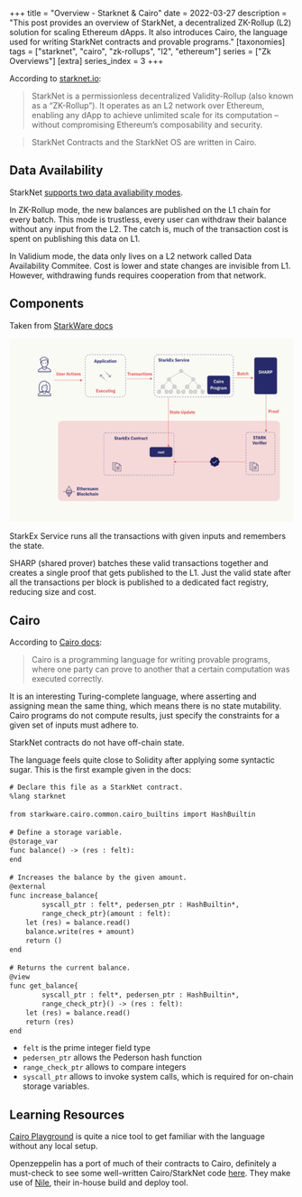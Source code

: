 +++
title = "Overview - Starknet & Cairo"
date = 2022-03-27
description = "This post provides an overview of StarkNet, a decentralized ZK-Rollup (L2) solution for scaling Ethereum dApps. It also introduces Cairo, the language used for writing StarkNet contracts and provable programs."
[taxonomies]
tags = ["starknet", "cairo", "zk-rollups", "l2", "ethereum"]
series = ["Zk Overviews"]
[extra]
series_index = 3
+++


According to [starknet.io](https://starknet.io/what-is-starknet/):
> StarkNet is a permissionless decentralized Validity-Rollup (also known as a “ZK-Rollup”). It operates as an L2 network over Ethereum, enabling any dApp to achieve unlimited scale for its computation – without compromising Ethereum’s composability and security.

> StarkNet Contracts and the StarkNet OS are written in Cairo.

## Data Availability
StarkNet [supports two data avaliability modes](https://docs.starkware.co/starkex-v4/starkex-deep-dive/data-availability-modes). 

In ZK-Rollup mode, the new balances are published on the L1 chain for every batch. This mode is trustless, every user can withdraw their balance without any input from the L2. The catch is, much of the transaction cost is spent on publishing this data on L1.

In Validium mode, the data only lives on a L2 network called Data Availability Commitee. Cost is lower and state changes are invisible from L1. However, withdrawing funds requires cooperation from that network.

## Components
Taken from [StarkWare docs](https://docs.starkware.co/starkex-v4/overview)

<img src="starknet-components.png" alt="StarkNet components" />

StarkEx Service runs all the transactions with given inputs and remembers the state.

SHARP (shared prover) batches these valid transactions together and creates a single proof that gets published to the L1. Just the valid state after all the transactions per block is published to a dedicated fact registry, reducing size and cost.

## Cairo
According to [Cairo docs](https://cairo-lang.org/docs/index.html):
> Cairo is a programming language for writing provable programs, where one party can prove to another that a certain computation was executed correctly.

It is an interesting Turing-complete language, where asserting and assigning mean the same thing, which means there is no state mutability. Cairo programs do not compute results, just specify the constraints for a given set of inputs must adhere to. 

StarkNet contracts do not have off-chain state.

The language feels quite close to Solidity after applying some syntactic sugar. This is the first example given in the docs:
```
# Declare this file as a StarkNet contract.
%lang starknet

from starkware.cairo.common.cairo_builtins import HashBuiltin

# Define a storage variable.
@storage_var
func balance() -> (res : felt):
end

# Increases the balance by the given amount.
@external
func increase_balance{
        syscall_ptr : felt*, pedersen_ptr : HashBuiltin*,
        range_check_ptr}(amount : felt):
    let (res) = balance.read()
    balance.write(res + amount)
    return ()
end

# Returns the current balance.
@view
func get_balance{
        syscall_ptr : felt*, pedersen_ptr : HashBuiltin*,
        range_check_ptr}() -> (res : felt):
    let (res) = balance.read()
    return (res)
end
```
- `felt` is the prime integer field type
- `pedersen_ptr` allows the Pederson hash function
- `range_check_ptr` allows to compare integers
- `syscall_ptr` allows to invoke system calls, which is required for on-chain storage variables.

## Learning Resources
[Cairo Playground](https://www.cairo-lang.org/playground/) is quite a nice tool to get familiar with the language without any local setup.

Openzeppelin has a port of much of their contracts to Cairo, definitely a must-check to see some well-written Cairo/StarkNet code [here](https://github.com/OpenZeppelin/cairo-contracts). They make use of [Nile](https://github.com/OpenZeppelin/nile), their in-house build and deploy tool.
